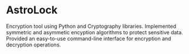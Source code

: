 # AstroLock
Encryption tool using Python and Cryptography libraries. Implemented symmetric and asymmetic encyption algorithms to protect sensitive data. Provided an easy-to-use command-line interface for encryption and decryption operations.
